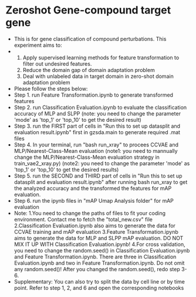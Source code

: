 # Zeroshot Gene-compound target gene
* This is for gene classification of compound perturbations. This experiment aims to:
* 1. Apply supervised learning methods for feature transformation to filter out undesired features.
  2. Reduce the domain gap of domain adaptation problem
  3. Deal with unlabeled data in target domain in zero-shot domain adaptation problem
* Please follow the steps below:
* Step 1. run Feature Transformation.ipynb to generate transformed features
* Step 2. run Classification Evaluation.ipynb to evaluate the classification accuracy of MLP and SLPP (note: you need to change the parameter 'mode' as 'top_1' or 'top_10' to get the desired result)
* Step 3. run the FIRST part of cells in "Run this to set up datasplit and evaluation result.ipynb" first in gzsda.main to generate required .mat files
* Step 4. In your terminal, run "bash run_xray" to procees CCVAE and MLP/Nearest-Class-Mean evaluation (note1: you need to mannually change the MLP/Nearest-Class-Mean evaluation strategy in train_vae2_xray.py) (note2: you need to change the parameter 'mode' as 'top_1' or 'top_10' to get the desired results)
* Step 5. run the SECOND and THIRD part of cells in "Run this to set up datasplit and evaluation result.ipynb" after running bash run_xray to get the analyzed accuracy and the transformed the features for mAP evaluation.
* Step 6. run the ipynb files in "mAP Umap Analysis folder" for mAP evaluation
* Note: 1.You need to change the paths of files to fit your coding environment. Contact me to fetch the "total_new.csv" file
        2.Classification Evaluation.ipynb also aims to generate the data for CCVAE training and mAP evaluation
        3.Feature Transformation.ipynb aims to generate the data for MLP and SLPP mAP evaluation. DO NOT MIX IT UP WITH Classification Evaluation.ipynb!
        4.For cross validation, you need to change the random.seed() in Classification Evaluation.ipynb and Feature Transformation.ipynb. There are three in Classification Evaluation.ipynb and two in Feature Transformation.ipynb. Do not omit any random.seed()! After you changed the random.seed(), redo step 3-6.
* Supplementary: You can also try to split the data by cell line or by time point. Refer to step 1, 2, and 6 and open the corresponding notebooks 
